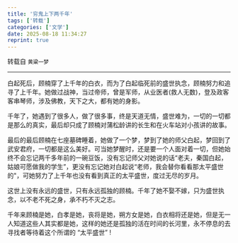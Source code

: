 ```yaml
---
title: '穷鬼上下两千年'
tags: ['转载']
categories: ['文学']
date: 2025-08-18 11:34:27
reprint: true
---
```


转载自 `黄粱一梦`

---

白起死后，顾楠穿了上千年的白衣，而为了白起临死前的盛世执念，顾楠努力和追寻了上千年。她做过战神，当过帝师，曾是军师，从业医者(救人无数)，登及政客客串琴师，涉及佛教，天下之大，都有她的身影。

千年了，她遇到了很多人，做了很多事，终是天道无情，盛世难为，一切的一切都是那么的真实，最后却只成了顾楠对蒲松龄讲的长生和在火车站对小孩讲的故事。

最后的最后顾楠在七座墓碑睡着，她做了一个梦，梦到了她的师父白起，梦回到了武安君府，一切都是这么美好。可当她梦醒时，还是要一个人面对着一切，但她始终不会忘记两千多年前的一碗豆饭，没有忘记师父对她说的话“老夫，秦国白起，姑娘可愿做我的学生”，更没有忘记她对白起说“老师，我会替你看看那太平盛世的"，可她努力了上千年也没有看到真正的太平盛世，度过无尽的岁月。

这世上没有永远的盛世，只有永远孤独的顾楠。千年了她不娶不嫁，只为盛世执念，以不老不死之身，承不朽不灭之志。

千年来顾楠是她，白孝是她，丧将是她，朔方女是她，白衣相将还是她，但是无一人知道这些人其实都是她，这样的她还是孤独的活在时间的长河里，永不停息的去寻找者等待着这个所谓的 “太平盛世” !

